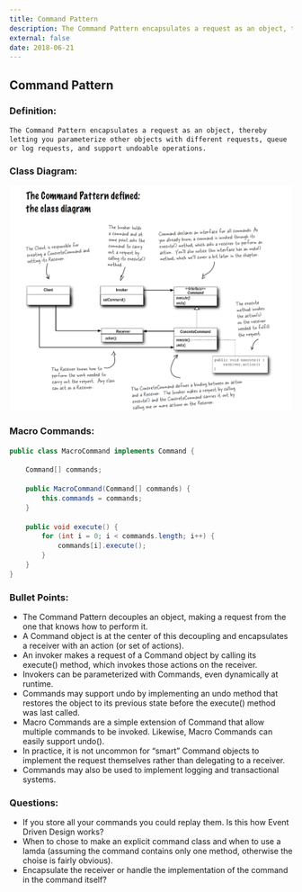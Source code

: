 ```yaml
---
title: Command Pattern
description: The Command Pattern encapsulates a request as an object, thereby letting you parameterize other objects with different requests, queue or log requests, and support undoable operations.
external: false
date: 2018-06-21
---
```


## Command Pattern

### Definition:

```
The Command Pattern encapsulates a request as an object, thereby letting you parameterize other objects with different requests, queue or log requests, and support undoable operations.
```

### Class Diagram:

![alt text](https://github.com/VanausloosThomas/PersonalDevelopment/blob/master/knowledge/DesignPatterns/CommandPatternClassDiagram.jpeg "Class Diagram")

### Macro Commands:

```java
public class MacroCommand implements Command {

	Command[] commands;

	public MacroCommand(Command[] commands) {
		this.commands = commands;
	}

	public void execute() {
		for (int i = 0; i < commands.length; i++) {
			commands[i].execute();
		}
	}
}
```

### Bullet Points:

- The Command Pattern decouples an object, making a request from the one that knows how to perform it.
- A Command object is at the center of this decoupling and encapsulates a receiver with an action (or set of actions).
- An invoker makes a request of a Command object by calling its execute() method, which
  invokes those actions on the receiver.
- Invokers can be parameterized with Commands, even dynamically at runtime.
- Commands may support undo by implementing an undo method that restores the object
  to its previous state before the execute() method was last called.
- Macro Commands are a simple extension of Command that allow multiple commands to
  be invoked. Likewise, Macro Commands can easily support undo().
- In practice, it is not uncommon for “smart” Command objects to implement the request themselves rather than delegating to a receiver.
- Commands may also be used to implement logging and transactional systems.

### Questions:

- If you store all your commands you could replay them. Is this how Event Driven Design works?
- When to chose to make an explicit command class and when to use a lamda (assuming the command contains only one method, otherwise the choise is fairly obvious).
- Encapsulate the receiver or handle the implementation of the command in the command itself?

